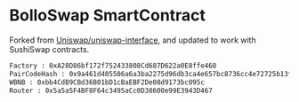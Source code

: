 
# BolloSwap SmartContract

Forked from [Uniswap/uniswap-interface](https://github.com/Uniswap/uniswap-interface), and updated to work with SushiSwap contracts.


```bash
Factory : 0xA28D86bf172f752433808Cd687D622a0E8ffe468
PairCodeHash : 0x9a461d405506a6a3ba2275d96db3ca4e657bc8736cc4e72725b13f9d18d3e4aa 
WBNB : 0xbb4CdB9CBd36B01bD1cBaEBF2De08d9173bc095c
Router : 0x5a5a5F4BF8F64c3495aCc0D38600e99E3943D467
```

